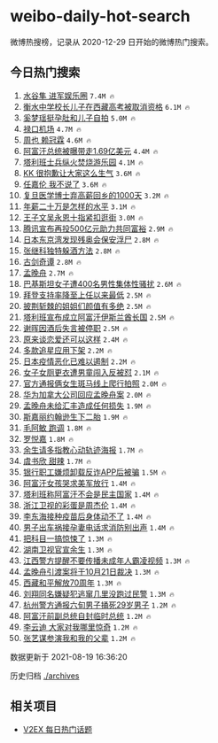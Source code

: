 # weibo-daily-hot-search

微博热搜榜，记录从 2020-12-29 日开始的微博热门搜索。

## 今日热门搜索

<!-- BEGIN -->

1. [水谷隼 进军娱乐圈](https://s.weibo.com/weibo?q=%E6%B0%B4%E8%B0%B7%E9%9A%BC%20%E8%BF%9B%E5%86%9B%E5%A8%B1%E4%B9%90%E5%9C%88&Refer=top) `7.4M 🔥`
1. [衡水中学校长儿子在西藏高考被取消资格](https://s.weibo.com/weibo?q=%23%E8%A1%A1%E6%B0%B4%E4%B8%AD%E5%AD%A6%E6%A0%A1%E9%95%BF%E5%84%BF%E5%AD%90%E5%9C%A8%E8%A5%BF%E8%97%8F%E9%AB%98%E8%80%83%E8%A2%AB%E5%8F%96%E6%B6%88%E8%B5%84%E6%A0%BC%23&Refer=top) `6.1M 🔥`
1. [奚梦瑶挺孕肚和儿子自拍](https://s.weibo.com/weibo?q=%23%E5%A5%9A%E6%A2%A6%E7%91%B6%E6%8C%BA%E5%AD%95%E8%82%9A%E5%92%8C%E5%84%BF%E5%AD%90%E8%87%AA%E6%8B%8D%23&Refer=top) `5.0M 🔥`
1. [禄口机场](https://s.weibo.com/weibo?q=%E7%A6%84%E5%8F%A3%E6%9C%BA%E5%9C%BA&Refer=top) `4.7M 🔥`
1. [周也 赖冠霖](https://s.weibo.com/weibo?q=%E5%91%A8%E4%B9%9F%20%E8%B5%96%E5%86%A0%E9%9C%96&Refer=top) `4.6M 🔥`
1. [阿富汗总统被曝带走1.69亿美元](https://s.weibo.com/weibo?q=%23%E9%98%BF%E5%AF%8C%E6%B1%97%E6%80%BB%E7%BB%9F%E8%A2%AB%E6%9B%9D%E5%B8%A6%E8%B5%B01.69%E4%BA%BF%E7%BE%8E%E5%85%83%23&Refer=top) `4.4M 🔥`
1. [塔利班士兵纵火焚烧游乐园](https://s.weibo.com/weibo?q=%23%E5%A1%94%E5%88%A9%E7%8F%AD%E5%A3%AB%E5%85%B5%E7%BA%B5%E7%81%AB%E7%84%9A%E7%83%A7%E6%B8%B8%E4%B9%90%E5%9B%AD%23&Refer=top) `4.1M 🔥`
1. [KK 很抱歉让大家这么生气](https://s.weibo.com/weibo?q=KK%20%E5%BE%88%E6%8A%B1%E6%AD%89%E8%AE%A9%E5%A4%A7%E5%AE%B6%E8%BF%99%E4%B9%88%E7%94%9F%E6%B0%94&Refer=top) `3.6M 🔥`
1. [任嘉伦 我不说了](https://s.weibo.com/weibo?q=%E4%BB%BB%E5%98%89%E4%BC%A6%20%E6%88%91%E4%B8%8D%E8%AF%B4%E4%BA%86&Refer=top) `3.6M 🔥`
1. [复旦医学博士弃高薪回乡的1000天](https://s.weibo.com/weibo?q=%23%E5%A4%8D%E6%97%A6%E5%8C%BB%E5%AD%A6%E5%8D%9A%E5%A3%AB%E5%BC%83%E9%AB%98%E8%96%AA%E5%9B%9E%E4%B9%A1%E7%9A%841000%E5%A4%A9%23&Refer=top) `3.2M 🔥`
1. [年薪二十万是怎样的水平](https://s.weibo.com/weibo?q=%23%E5%B9%B4%E8%96%AA%E4%BA%8C%E5%8D%81%E4%B8%87%E6%98%AF%E6%80%8E%E6%A0%B7%E7%9A%84%E6%B0%B4%E5%B9%B3%23&Refer=top) `3.1M 🔥`
1. [王子文吴永恩十指紧扣逛街](https://s.weibo.com/weibo?q=%23%E7%8E%8B%E5%AD%90%E6%96%87%E5%90%B4%E6%B0%B8%E6%81%A9%E5%8D%81%E6%8C%87%E7%B4%A7%E6%89%A3%E9%80%9B%E8%A1%97%23&Refer=top) `3.0M 🔥`
1. [腾讯宣布再投500亿元助力共同富裕](https://s.weibo.com/weibo?q=%23%E8%85%BE%E8%AE%AF%E5%AE%A3%E5%B8%83%E5%86%8D%E6%8A%95500%E4%BA%BF%E5%85%83%E5%8A%A9%E5%8A%9B%E5%85%B1%E5%90%8C%E5%AF%8C%E8%A3%95%23&Refer=top) `2.9M 🔥`
1. [日本东京湾发现残奥会保安浮尸](https://s.weibo.com/weibo?q=%23%E6%97%A5%E6%9C%AC%E4%B8%9C%E4%BA%AC%E6%B9%BE%E5%8F%91%E7%8E%B0%E6%AE%8B%E5%A5%A5%E4%BC%9A%E4%BF%9D%E5%AE%89%E6%B5%AE%E5%B0%B8%23&Refer=top) `2.8M 🔥`
1. [张继科独特躲酒方法](https://s.weibo.com/weibo?q=%23%E5%BC%A0%E7%BB%A7%E7%A7%91%E7%8B%AC%E7%89%B9%E8%BA%B2%E9%85%92%E6%96%B9%E6%B3%95%23&Refer=top) `2.8M 🔥`
1. [古剑奇谭](https://s.weibo.com/weibo?q=%E5%8F%A4%E5%89%91%E5%A5%87%E8%B0%AD&Refer=top) `2.8M 🔥`
1. [孟晚舟](https://s.weibo.com/weibo?q=%E5%AD%9F%E6%99%9A%E8%88%9F&Refer=top) `2.7M 🔥`
1. [巴基斯坦女子遭400名男性集体性骚扰](https://s.weibo.com/weibo?q=%23%E5%B7%B4%E5%9F%BA%E6%96%AF%E5%9D%A6%E5%A5%B3%E5%AD%90%E9%81%AD400%E5%90%8D%E7%94%B7%E6%80%A7%E9%9B%86%E4%BD%93%E6%80%A7%E9%AA%9A%E6%89%B0%23&Refer=top) `2.6M 🔥`
1. [拜登支持率降至上任以来最低](https://s.weibo.com/weibo?q=%23%E6%8B%9C%E7%99%BB%E6%94%AF%E6%8C%81%E7%8E%87%E9%99%8D%E8%87%B3%E4%B8%8A%E4%BB%BB%E4%BB%A5%E6%9D%A5%E6%9C%80%E4%BD%8E%23&Refer=top) `2.5M 🔥`
1. [披荆斩棘的姐姐们颜值有多绝](https://s.weibo.com/weibo?q=%23%E6%8A%AB%E8%8D%86%E6%96%A9%E6%A3%98%E7%9A%84%E5%A7%90%E5%A7%90%E4%BB%AC%E9%A2%9C%E5%80%BC%E6%9C%89%E5%A4%9A%E7%BB%9D%23&Refer=top) `2.5M 🔥`
1. [塔利班宣布成立阿富汗伊斯兰酋长国](https://s.weibo.com/weibo?q=%23%E5%A1%94%E5%88%A9%E7%8F%AD%E5%AE%A3%E5%B8%83%E6%88%90%E7%AB%8B%E9%98%BF%E5%AF%8C%E6%B1%97%E4%BC%8A%E6%96%AF%E5%85%B0%E9%85%8B%E9%95%BF%E5%9B%BD%23&Refer=top) `2.5M 🔥`
1. [谢晖因酒后失言被停职](https://s.weibo.com/weibo?q=%23%E8%B0%A2%E6%99%96%E5%9B%A0%E9%85%92%E5%90%8E%E5%A4%B1%E8%A8%80%E8%A2%AB%E5%81%9C%E8%81%8C%23&Refer=top) `2.5M 🔥`
1. [原来谈恋爱还可以这样](https://s.weibo.com/weibo?q=%23%E5%8E%9F%E6%9D%A5%E8%B0%88%E6%81%8B%E7%88%B1%E8%BF%98%E5%8F%AF%E4%BB%A5%E8%BF%99%E6%A0%B7%23&Refer=top) `2.4M 🔥`
1. [多款追星应用下架](https://s.weibo.com/weibo?q=%23%E5%A4%9A%E6%AC%BE%E8%BF%BD%E6%98%9F%E5%BA%94%E7%94%A8%E4%B8%8B%E6%9E%B6%23&Refer=top) `2.2M 🔥`
1. [日本疫情恶化已难以遏制](https://s.weibo.com/weibo?q=%23%E6%97%A5%E6%9C%AC%E7%96%AB%E6%83%85%E6%81%B6%E5%8C%96%E5%B7%B2%E9%9A%BE%E4%BB%A5%E9%81%8F%E5%88%B6%23&Refer=top) `2.2M 🔥`
1. [女子女厕更衣遭男童闯入反被怼](https://s.weibo.com/weibo?q=%23%E5%A5%B3%E5%AD%90%E5%A5%B3%E5%8E%95%E6%9B%B4%E8%A1%A3%E9%81%AD%E7%94%B7%E7%AB%A5%E9%97%AF%E5%85%A5%E5%8F%8D%E8%A2%AB%E6%80%BC%23&Refer=top) `2.1M 🔥`
1. [官方通报俩女生斑马线上爬行拍照](https://s.weibo.com/weibo?q=%E5%AE%98%E6%96%B9%E9%80%9A%E6%8A%A5%E4%BF%A9%E5%A5%B3%E7%94%9F%E6%96%91%E9%A9%AC%E7%BA%BF%E4%B8%8A%E7%88%AC%E8%A1%8C%E6%8B%8D%E7%85%A7&Refer=top) `2.0M 🔥`
1. [华为加拿大公司回应孟晚舟案](https://s.weibo.com/weibo?q=%23%E5%8D%8E%E4%B8%BA%E5%8A%A0%E6%8B%BF%E5%A4%A7%E5%85%AC%E5%8F%B8%E5%9B%9E%E5%BA%94%E5%AD%9F%E6%99%9A%E8%88%9F%E6%A1%88%23&Refer=top) `2.0M 🔥`
1. [孟晚舟未给汇丰造成任何损失](https://s.weibo.com/weibo?q=%23%E5%AD%9F%E6%99%9A%E8%88%9F%E6%9C%AA%E7%BB%99%E6%B1%87%E4%B8%B0%E9%80%A0%E6%88%90%E4%BB%BB%E4%BD%95%E6%8D%9F%E5%A4%B1%23&Refer=top) `1.9M 🔥`
1. [斯嘉丽约翰逊生下二胎](https://s.weibo.com/weibo?q=%23%E6%96%AF%E5%98%89%E4%B8%BD%E7%BA%A6%E7%BF%B0%E9%80%8A%E7%94%9F%E4%B8%8B%E4%BA%8C%E8%83%8E%23&Refer=top) `1.9M 🔥`
1. [毛阿敏 跑调](https://s.weibo.com/weibo?q=%E6%AF%9B%E9%98%BF%E6%95%8F%20%E8%B7%91%E8%B0%83&Refer=top) `1.8M 🔥`
1. [罗悦嘉](https://s.weibo.com/weibo?q=%E7%BD%97%E6%82%A6%E5%98%89&Refer=top) `1.8M 🔥`
1. [余生请多指教心动轨迹海报](https://s.weibo.com/weibo?q=%23%E4%BD%99%E7%94%9F%E8%AF%B7%E5%A4%9A%E6%8C%87%E6%95%99%E5%BF%83%E5%8A%A8%E8%BD%A8%E8%BF%B9%E6%B5%B7%E6%8A%A5%23&Refer=top) `1.7M 🔥`
1. [虞书欣 甜辣](https://s.weibo.com/weibo?q=%E8%99%9E%E4%B9%A6%E6%AC%A3%20%E7%94%9C%E8%BE%A3&Refer=top) `1.7M 🔥`
1. [银行职工嫌烦卸载反诈APP后被骗](https://s.weibo.com/weibo?q=%23%E9%93%B6%E8%A1%8C%E8%81%8C%E5%B7%A5%E5%AB%8C%E7%83%A6%E5%8D%B8%E8%BD%BD%E5%8F%8D%E8%AF%88APP%E5%90%8E%E8%A2%AB%E9%AA%97%23&Refer=top) `1.5M 🔥`
1. [阿富汗女孩哭求美军放行](https://s.weibo.com/weibo?q=%23%E9%98%BF%E5%AF%8C%E6%B1%97%E5%A5%B3%E5%AD%A9%E5%93%AD%E6%B1%82%E7%BE%8E%E5%86%9B%E6%94%BE%E8%A1%8C%23&Refer=top) `1.4M 🔥`
1. [塔利班称阿富汗不会是民主国家](https://s.weibo.com/weibo?q=%23%E5%A1%94%E5%88%A9%E7%8F%AD%E7%A7%B0%E9%98%BF%E5%AF%8C%E6%B1%97%E4%B8%8D%E4%BC%9A%E6%98%AF%E6%B0%91%E4%B8%BB%E5%9B%BD%E5%AE%B6%23&Refer=top) `1.4M 🔥`
1. [浙江卫视的彩蛋是周杰伦](https://s.weibo.com/weibo?q=%E6%B5%99%E6%B1%9F%E5%8D%AB%E8%A7%86%E7%9A%84%E5%BD%A9%E8%9B%8B%E6%98%AF%E5%91%A8%E6%9D%B0%E4%BC%A6&Refer=top) `1.4M 🔥`
1. [李东海接种疫苗后身体动不了](https://s.weibo.com/weibo?q=%E6%9D%8E%E4%B8%9C%E6%B5%B7%E6%8E%A5%E7%A7%8D%E7%96%AB%E8%8B%97%E5%90%8E%E8%BA%AB%E4%BD%93%E5%8A%A8%E4%B8%8D%E4%BA%86&Refer=top) `1.4M 🔥`
1. [男子出车祸接孕妻电话求消防别出声](https://s.weibo.com/weibo?q=%23%E7%94%B7%E5%AD%90%E5%87%BA%E8%BD%A6%E7%A5%B8%E6%8E%A5%E5%AD%95%E5%A6%BB%E7%94%B5%E8%AF%9D%E6%B1%82%E6%B6%88%E9%98%B2%E5%88%AB%E5%87%BA%E5%A3%B0%23&Refer=top) `1.4M 🔥`
1. [把科目一搞惊悚了](https://s.weibo.com/weibo?q=%23%E6%8A%8A%E7%A7%91%E7%9B%AE%E4%B8%80%E6%90%9E%E6%83%8A%E6%82%9A%E4%BA%86%23&Refer=top) `1.3M 🔥`
1. [湖南卫视官宣余生](https://s.weibo.com/weibo?q=%23%E6%B9%96%E5%8D%97%E5%8D%AB%E8%A7%86%E5%AE%98%E5%AE%A3%E4%BD%99%E7%94%9F%23&Refer=top) `1.3M 🔥`
1. [江西警方提醒不要传播未成年人霸凌视频](https://s.weibo.com/weibo?q=%23%E6%B1%9F%E8%A5%BF%E8%AD%A6%E6%96%B9%E6%8F%90%E9%86%92%E4%B8%8D%E8%A6%81%E4%BC%A0%E6%92%AD%E6%9C%AA%E6%88%90%E5%B9%B4%E4%BA%BA%E9%9C%B8%E5%87%8C%E8%A7%86%E9%A2%91%23&Refer=top) `1.3M 🔥`
1. [孟晚舟引渡案将于10月21日裁决](https://s.weibo.com/weibo?q=%23%E5%AD%9F%E6%99%9A%E8%88%9F%E5%BC%95%E6%B8%A1%E6%A1%88%E5%B0%86%E4%BA%8E10%E6%9C%8821%E6%97%A5%E8%A3%81%E5%86%B3%23&Refer=top) `1.3M 🔥`
1. [西藏和平解放70周年](https://s.weibo.com/weibo?q=%23%E8%A5%BF%E8%97%8F%E5%92%8C%E5%B9%B3%E8%A7%A3%E6%94%BE70%E5%91%A8%E5%B9%B4%23&Refer=top) `1.3M 🔥`
1. [刘翔同名嫌疑犯逃窜几里没跑过民警](https://s.weibo.com/weibo?q=%23%E5%88%98%E7%BF%94%E5%90%8C%E5%90%8D%E5%AB%8C%E7%96%91%E7%8A%AF%E9%80%83%E7%AA%9C%E5%87%A0%E9%87%8C%E6%B2%A1%E8%B7%91%E8%BF%87%E6%B0%91%E8%AD%A6%23&Refer=top) `1.3M 🔥`
1. [杭州警方通报六旬男子捅死29岁男子](https://s.weibo.com/weibo?q=%23%E6%9D%AD%E5%B7%9E%E8%AD%A6%E6%96%B9%E9%80%9A%E6%8A%A5%E5%85%AD%E6%97%AC%E7%94%B7%E5%AD%90%E6%8D%85%E6%AD%BB29%E5%B2%81%E7%94%B7%E5%AD%90%23&Refer=top) `1.2M 🔥`
1. [阿富汗前副总统自封临时总统](https://s.weibo.com/weibo?q=%23%E9%98%BF%E5%AF%8C%E6%B1%97%E5%89%8D%E5%89%AF%E6%80%BB%E7%BB%9F%E8%87%AA%E5%B0%81%E4%B8%B4%E6%97%B6%E6%80%BB%E7%BB%9F%23&Refer=top) `1.2M 🔥`
1. [李云迪 大家对我哪里惊奇](https://s.weibo.com/weibo?q=%E6%9D%8E%E4%BA%91%E8%BF%AA%20%E5%A4%A7%E5%AE%B6%E5%AF%B9%E6%88%91%E5%93%AA%E9%87%8C%E6%83%8A%E5%A5%87&Refer=top) `1.2M 🔥`
1. [张艺谋参演我和我的父辈](https://s.weibo.com/weibo?q=%23%E5%BC%A0%E8%89%BA%E8%B0%8B%E5%8F%82%E6%BC%94%E6%88%91%E5%92%8C%E6%88%91%E7%9A%84%E7%88%B6%E8%BE%88%23&Refer=top) `1.2M 🔥`

数据更新于 2021-08-19 16:36:20

<!-- END -->

历史归档 [./archives](./archives)

## 相关项目

- [V2EX 每日热门话题](https://github.com/boojack/v2ex-daily-hot-topic)
